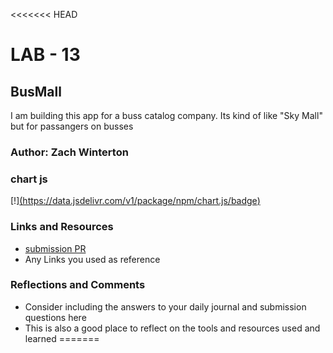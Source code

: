 <<<<<<< HEAD
# LAB - 13

## BusMall

I am building this app for a buss catalog company. Its kind of like "Sky Mall" but for passangers on busses

### Author: Zach Winterton

### chart js
[!][(https://data.jsdelivr.com/v1/package/npm/chart.js/badge)](https://www.jsdelivr.com/package/npm/chart.js)


### Links and Resources
* [submission PR](http://xyz.com)
* Any Links you used as reference

### Reflections and Comments
* Consider including the answers to your daily journal and submission questions here
* This is also a good place to reflect on the tools and resources used and learned
=======

